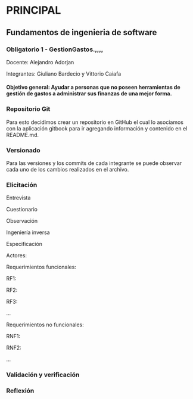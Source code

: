# PRINCIPAL

## Fundamentos de ingenieria de software

### Obligatorio 1 - GestionGastos.,,,,

Docente: Alejandro Adorjan

Integrantes: Giuliano Bardecio y Vittorio Caiafa

#### Objetivo general: Ayudar a personas que no poseen herramientas de gestión de gastos a administrar sus finanzas de una mejor forma.



### Repositorio Git

Para esto decidimos crear un repositorio en GitHub el cual lo asociamos con la aplicación gitbook para ir agregando información y contenido en el README.md.



### Versionado

Para las versiones y los commits de cada integrante se puede observar cada uno de los cambios realizados en el archivo.



### Elicitación

Entrevista

Cuestionario

Observación

Ingeniería inversa





Especificación

Actores:

Requerimientos funcionales:

RF1:

RF2:

RF3:

...

Requerimientos no funcionales:

RNF1:

RNF2:

...

### Validación y verificación



### Reflexión
